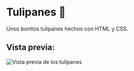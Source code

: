 
# Tulipanes 💙

Unos bonitos tulipanes hechos con HTML y CSS.
## Vista previa:

![Vista previa de los tulipanes](https://github.com/ELSAYA89/Tulipanes-/blob/main/Tulipanes.png?raw=true)
